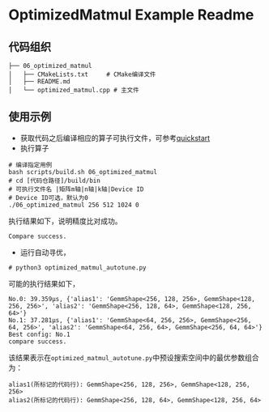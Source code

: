 # OptimizedMatmul Example Readme
## 代码组织
```
├── 06_optimized_matmul
│   ├── CMakeLists.txt     # CMake编译文件
│   ├── README.md
│   └── optimized_matmul.cpp # 主文件
```
## 使用示例
- 获取代码之后编译相应的算子可执行文件，可参考[quickstart](../../docs/quickstart.md#算子编译)
- 执行算子
```
# 编译指定用例
bash scripts/build.sh 06_optimized_matmul
# cd [代码仓路径]/build/bin
# 可执行文件名 |矩阵m轴|n轴|k轴|Device ID
# Device ID可选，默认为0
./06_optimized_matmul 256 512 1024 0
```
执行结果如下，说明精度比对成功。
```
Compare success.
```
- 运行自动寻优，
```
# python3 optimized_matmul_autotune.py
```
可能的执行结果如下，
```
No.0: 39.359μs, {'alias1': 'GemmShape<256, 128, 256>, GemmShape<128, 256, 256>', 'alias2': 'GemmShape<256, 128, 64>, GemmShape<128, 256, 64>'}
No.1: 37.281μs, {'alias1': 'GemmShape<64, 256, 256>, GemmShape<256, 64, 256>', 'alias2': 'GemmShape<64, 256, 64>, GemmShape<256, 64, 64>'}
Best config: No.1
compare success.
```
该结果表示在`optimized_matmul_autotune.py`中预设搜索空间中的最优参数组合为：
```
alias1(所标记的代码行): GemmShape<256, 128, 256>, GemmShape<128, 256, 256>
alias2(所标记的代码行): GemmShape<256, 128, 64>, GemmShape<128, 256, 64>
```